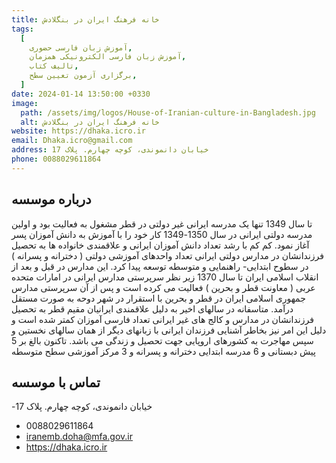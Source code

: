 ```yaml
---
title: خانه فرهنگ ایران در بنگلادش
tags:
  [
    آموزش زبان فارسی حضوری,
    آموزش زبان فارسی الکترونیکی همزمان,
    تالیف کتاب,
    برگزاری آزمون تعیین سطح,
  ]
date: 2024-01-14 13:50:00 +0330
image:
  path: /assets/img/logos/House-of-Iranian-culture-in-Bangladesh.jpg
  alt: خانه فرهنگ ایران در بنگلادش
website: https://dhaka.icro.ir
email: Dhaka.icro@gmail.com
address: خیابان دانموندی، کوچه چهارم. پلاک 17
phone: 0088029611864
---
```


## درباره موسسه

تا سال 1349 تنها یک مدرسه ایرانی غیر دولتی در قطر مشغول به فعالیت بود و اولین مدرسه دولتی ایرانی در سال 1350-1349 کار خود را با آموزش به دانش آموزان پسر آغاز نمود. کم کم با رشد تعداد دانش آموزان ایرانی و علاقمندی خانواده ها به تحصیل فرزندانشان در مدارس دولتی ایرانی تعداد واحدهای آموزشی دولتی ( دخترانه و پسرانه ) در سطوح ابتدایی- راهنمایی و متوسطه توسعه پیدا کرد. این مدارس در قبل و بعد از انقلاب اسلامی ایران تا سال 1370 زیر نظر سرپرستی مدارس ایرانی در امارات متحده عربی ( معاونت قطر و بحرین ) فعالیت می کرده است و پس از آن سرپرستی مدارس جمهوری اسلامی ایران در قطر و بحرین با استقرار در شهر دوحه به صورت مستقل درآمد.
متاسفانه در سالهای اخیر به دلیل علاقمندی ایرانیان مقیم قطر به تحصیل فرزندانشان در مدارس و کالج های غیر ایرانی تعداد فارسی آموزان کمتر شده است و دلیل این امر نیز بخاطر آشنایی فرزندان ایرانی با زبانهای دیگر از همان سالهای نخستین و سپس مهاجرت به کشورهای اروپایی جهت تحصیل و زندگی می باشد.
تاکنون بالغ بر 5 پیش دبستانی و 6 مدرسه ابتدایی دخترانه و پسرانه و 3 مرکز آموزشی سطح متوسطه

## تماس با موسسه

-خیابان دانموندی، کوچه چهارم. پلاک 17

- 0088029611864
- iranemb.doha@mfa.gov.ir
- https://dhaka.icro.ir

